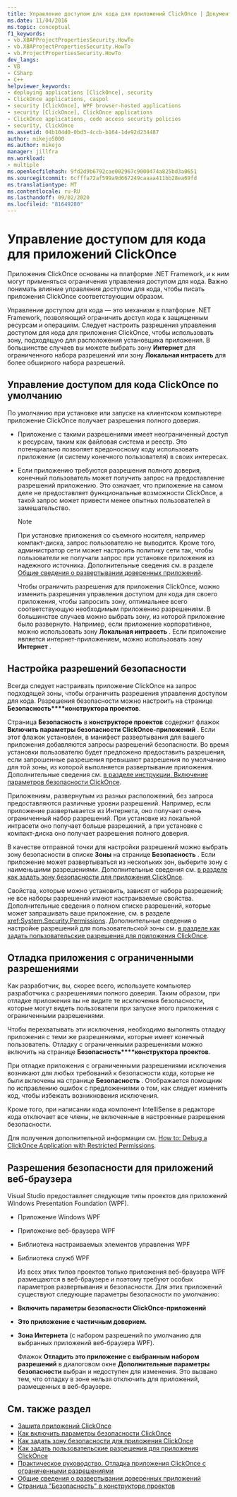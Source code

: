 ```yaml
---
title: Управление доступом для кода для приложений ClickOnce | Документация Майкрософт
ms.date: 11/04/2016
ms.topic: conceptual
f1_keywords:
- vb.XBAPProjectPropertiesSecurity.HowTo
- vb.XBAProjectPropertiesSecurity.HowTo
- vb.ProjectPropertiesSecurity.HowTo
dev_langs:
- VB
- CSharp
- C++
helpviewer_keywords:
- deploying applications [ClickOnce], security
- ClickOnce applications, caspol
- security [ClickOnce], WPF browser-hosted applications
- security [ClickOnce], ClickOnce applications
- ClickOnce applications, code access security policies
- security, ClickOnce
ms.assetid: 04b104d0-0bd3-4ccb-b164-1de92d234487
author: mikejo5000
ms.author: mikejo
manager: jillfra
ms.workload:
- multiple
ms.openlocfilehash: 9fd2d9b6792cae002967c9000474a825bd3a0651
ms.sourcegitcommit: 6cfffa72af599a9d667249caaaa411bb28ea69fd
ms.translationtype: MT
ms.contentlocale: ru-RU
ms.lasthandoff: 09/02/2020
ms.locfileid: "81649280"
---
```

# <a name="code-access-security-for-clickonce-applications"></a>Управление доступом для кода для приложений ClickOnce
Приложения ClickOnce основаны на платформе .NET Framework, и к ним могут применяться ограничения управления доступом для кода. Важно понимать влияние управления доступом для кода, чтобы писать приложения ClickOnce соответствующим образом.

 Управление доступом для кода — это механизм в платформе .NET Framework, позволяющий ограничить доступ кода к защищенным ресурсам и операциям. Следует настроить разрешения управления доступом для кода для приложения ClickOnce, чтобы использовать зону, подходящую для расположения установщика приложения. В большинстве случаев вы можете выбрать зону **Интернет** для ограниченного набора разрешений или зону **Локальная интрасеть** для более обширного набора разрешений.

## <a name="default-clickonce-code-access-security"></a>Управление доступом для кода ClickOnce по умолчанию
 По умолчанию при установке или запуске на клиентском компьютере приложение ClickOnce получает разрешения полного доверия.

- Приложение с такими разрешениями имеет неограниченный доступ к ресурсам, таким как файловая система и реестр. Это потенциально позволяет вредоносному коду использовать приложение (и систему конечного пользователя) в своих интересах.

- Если приложению требуются разрешения полного доверия, конечный пользователь может получить запрос на предоставление разрешений приложению. Это означает, что приложение на самом деле не предоставляет функциональные возможности ClickOnce, а такой запрос может привести менее опытных пользователей в замешательство.

  > [!NOTE]
  > При установке приложения со съемного носителя, например компакт-диска, запрос пользователю не выводится. Кроме того, администратор сети может настроить политику сети так, чтобы пользователи не получали запрос при установке приложения из надежного источника. Дополнительные сведения см. в разделе [Общие сведения о развертывании доверенных приложений](../deployment/trusted-application-deployment-overview.md).

  Чтобы ограничить разрешения для приложения ClickOnce, можно изменить разрешения управления доступом для кода для своего приложения, чтобы запросить зону, оптимальнее всего соответствующую необходимым приложению разрешениям. В большинстве случаев можно выбрать зону, из которой приложение было развернуто. Например, если приложение корпоративное, можно использовать зону **Локальная интрасеть** . Если приложение является интернет-приложением, можно использовать зону **Интернет** .

## <a name="configure-security-permissions"></a>Настройка разрешений безопасности
 Всегда следует настраивать приложение ClickOnce на запрос подходящей зоны, чтобы ограничить разрешения управления доступом для кода. Разрешения безопасности можно настроить на странице **Безопасность****конструктора проектов**.

 Страница **Безопасность** в **конструкторе проектов** содержит флажок **Включить параметры безопасности ClickOnce-приложений** . Если этот флажок установлен, в манифест развертывания для вашего приложения добавляются запросы разрешений безопасности. Во время установки пользователю будет предложено предоставить разрешения, если запрошенные разрешения превышают разрешения по умолчанию для той зоны, из которой выполняется развертывание приложения. Дополнительные сведения см. [в разделе инструкции. Включение параметров безопасности ClickOnce](../deployment/how-to-enable-clickonce-security-settings.md).

 Приложениям, развернутым из разных расположений, без запроса предоставляются различные уровни разрешений. Например, если приложение развертывается из Интернета, оно получает очень ограниченный набор разрешений. При установке из локальной интрасети оно получает больше разрешений, а при установке с компакт-диска оно получает разрешения полного доверия.

 В качестве отправной точки для настройки разрешений можно выбрать зону безопасности в списке **Зоны** на странице **Безопасность** . Если приложение может развертываться из нескольких зон, выберите зону с наименьшими разрешениями. Дополнительные сведения см. [в разделе как задать зону безопасности для приложения ClickOnce](../deployment/how-to-set-a-security-zone-for-a-clickonce-application.md).

 Свойства, которые можно установить, зависят от набора разрешений; не все наборы разрешений имеют настраиваемые свойства. Дополнительные сведения о полном списке разрешений, которые может запрашивать ваше приложение, см. в разделе <xref:System.Security.Permissions>. Дополнительные сведения о настройке разрешений для пользовательской зоны см. [в разделе как задать пользовательские разрешения для приложения ClickOnce](../deployment/how-to-set-custom-permissions-for-a-clickonce-application.md).

## <a name="debug-an-application-that-has-restricted-permissions"></a>Отладка приложения с ограниченными разрешениями
 Как разработчик, вы, скорее всего, используете компьютер разработчика с разрешениями полного доверия. Таким образом, при отладке приложения вы не видите те исключения безопасности, которые могут видеть пользователи при запуске этого приложения с ограниченными разрешениями.

 Чтобы перехватывать эти исключения, необходимо выполнять отладку приложения с теми же разрешениями, которые имеет конечный пользователь. Отладку с ограниченными разрешениями можно включить на странице **Безопасность****конструктора проектов**.

 При отладке приложения с ограниченными разрешениями исключения возникают для любых требований к безопасности кода, которые не были включены на странице **Безопасность** . Отображается помощник по исправлению ошибок с предложениями о том, как следует изменить код, чтобы избежать возникновения исключения.

 Кроме того, при написании кода компонент IntelliSense в редакторе кода отключает все члены, не включенные в настроенные разрешения безопасности.

 Для получения дополнительной информации см. [How to: Debug a ClickOnce Application with Restricted Permissions](securing-clickonce-applications.md).

## <a name="security-permissions-for-browser-hosted-applications"></a>Разрешения безопасности для приложений веб-браузера
 Visual Studio предоставляет следующие типы проектов для приложений Windows Presentation Foundation (WPF).

- Приложение Windows WPF

- Приложение веб-браузера WPF

- Библиотека настраиваемых элементов управления WPF

- Библиотека служб WPF

  Из всех этих типов проектов только приложения веб-браузера WPF размещаются в веб-браузере и поэтому требуют особых параметров развертывания и безопасности. Для этих приложений существуют следующие параметры безопасности по умолчанию:

- **Включить параметры безопасности ClickOnce-приложений**

- **Это приложение с частичным доверием.**

- **Зона Интернета** (с набором разрешений по умолчанию для выбранных приложений веб-браузера WPF).

  Флажок **Отладить это приложение с выбранным набором разрешений** в диалоговом окне **Дополнительные параметры безопасности** выбран и недоступен для изменения. Это вызвано тем, что отладку в зоне нельзя отключить для приложений, размещенных в веб-браузере.

## <a name="see-also"></a>См. также раздел
- [Защита приложений ClickOnce](../deployment/securing-clickonce-applications.md)
- [Как включить параметры безопасности ClickOnce](../deployment/how-to-enable-clickonce-security-settings.md)
- [Как задать зону безопасности для приложения ClickOnce](../deployment/how-to-set-a-security-zone-for-a-clickonce-application.md)
- [Как задать пользовательские разрешения для приложения ClickOnce](../deployment/how-to-set-custom-permissions-for-a-clickonce-application.md)
- [Практическое руководство. Отладка приложения ClickOnce с ограниченными разрешениями](securing-clickonce-applications.md)
- [Общие сведения о развертывании доверенных приложений](../deployment/trusted-application-deployment-overview.md)
- [Страница "Безопасность" в конструкторе проектов](../ide/reference/security-page-project-designer.md)